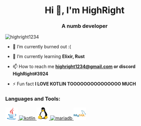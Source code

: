 <h1 align="center">Hi 👋, I'm HighRight</h1>
<h3 align="center">A numb developer</h3>

<p align="left"> <img src="https://komarev.com/ghpvc/?username=highright1234&label=Profile%20views&color=0e75b6&style=flat" alt="highright1234" /> </p>

- 🔭 I’m currently burned out :(

- 🌱 I’m currently learning **Elixir, Rust**

- 📫 How to reach me **highright1234@gmail.com or discord HighRight#3924**

- ⚡ Fun fact **I LOVE KOTLIN TOOOOOOOOOOOOOOO MUCH**

<h3 align="left">Languages and Tools:</h3>
<a href="https://www.java.com" target="_blank"> <img src="https://raw.githubusercontent.com/devicons/devicon/master/icons/java/java-original.svg" alt="java" width="40" height="40"/> <a href="https://kotlinlang.org" target="_blank"> <img src="https://www.vectorlogo.zone/logos/kotlinlang/kotlinlang-icon.svg" alt="kotlin" width="40" height="40"/> </a> <a href="https://www.linux.org/" target="_blank"> <img src="https://raw.githubusercontent.com/devicons/devicon/master/icons/linux/linux-original.svg" alt="linux" width="40" height="40"/> </a> <a href="https://mariadb.org/" target="_blank"> <img src="https://www.vectorlogo.zone/logos/mariadb/mariadb-icon.svg" alt="mariadb" width="40" height="40"/> </a> <a href="https://www.mysql.com/" target="_blank"> <img src="https://raw.githubusercontent.com/devicons/devicon/master/icons/mysql/mysql-original-wordmark.svg" alt="mysql" width="40" height="40"/> </a> <a href="https://nodejs.org" target="_blank">
